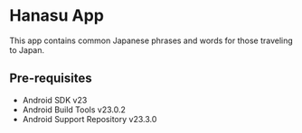 Hanasu App
===================================

This app contains common Japanese phrases and words for those
traveling to Japan.

Pre-requisites
--------------

- Android SDK v23
- Android Build Tools v23.0.2
- Android Support Repository v23.3.0

